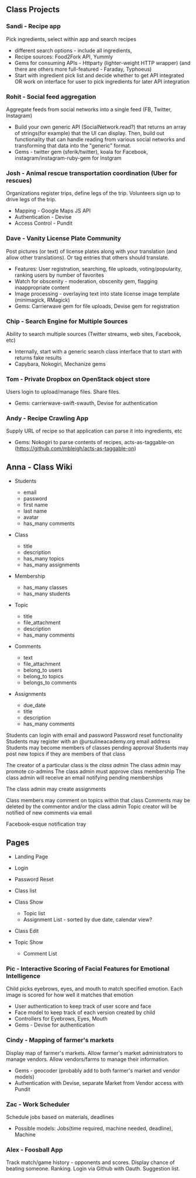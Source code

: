 ## Class Projects

### Sandi - Recipe app
Pick ingredients, select within app and search recipes
- different search options - include all ingredients, 
- Recipe sources: Food2Fork API, Yummly
- Gems for consuming APIs - Httparty (lighter-weight HTTP wrapper) (and there are others more full-featured - Faraday, Typhoeus)
- Start with ingredient pick list and decide whether to get API integrated OR work on interface for user to pick ingredients for later API integration

### Rohit - Social feed aggregation
Aggregate feeds from social networks into a single feed (FB, Twitter, Instagram)
- Build your own generic API (SocialNetwork.read?) that returns an array of strings(for example) that the UI can display. Then, build out functionality that can handle reading from various social networks and transforming that data into the "generic" format.
- Gems - twitter gem (sferik/twitter), koala for Facebook, instagram/instagram-ruby-gem for Instgram

### Josh - Animal rescue transportation coordination (Uber for rescues)
Organizations register trips, define legs of the trip.  Volunteers sign up to drive legs of the trip.
- Mapping - Google Maps JS API
- Authentication - Devise
- Access Control - Pundit

### Dave - Vanity License Plate Community
Post pictures (or text) of license plates along with your translation (and allow other translations).  Or tag entries that others should translate.
- Features: User registration, searching, file uploads, voting/popularity, ranking users by number of favorites
- Watch for obscenity - moderation, obscenity gem, flagging inaappropriate content
- Image processing - overlaying text into state license image template (minimagick, RMagick)
- Gems: Carrierwave gem for file uploads, Devise gem for registration

### Chip - Search Engine for Multiple Sources
Ability to search multiple sources (Twitter streams, web sites, Facebook, etc)
- Internally, start with a generic search class interface that to start with returns fake results
- Capybara, Nokogiri, Mechanize gems

### Tom - Private Dropbox on OpenStack object store
Users login to upload/manage files.  Share files.
- Gems: carrierwave-swift-swauth, Devise for authentication

### Andy - Recipe Crawling App
Supply URL of recipe so that application can parse it into ingredients, etc
- Gems: Nokogiri to parse contents of recipes, acts-as-taggable-on (https://github.com/mbleigh/acts-as-taggable-on)

## Anna - Class Wiki

* Students
  * email
  * password
  * first name
  * last name
  * avatar
  * has_many comments

* Class
  * title
  * description
  * has_many topics
  * has_many assignments
  
* Membership
  * has_many classes
  * has_many students
  
* Topic
  * title
  * file_attachment
  * description
  * has_many comments

* Comments
  * text
  * file_attachment
  * belong_to users
  * belong_to topics
  * belongs_to comments

* Assignments
  * due_date
  * title
  * description
  * has_many comments

Students can login with email and password
Password reset functionality
Students may register with an @ursulineacademy.org email address
Students may become members of classes pending approval
Students may post new topics if they are members of that class

The creator of a particular class is the *class admin*
The class admin may promote co-admins
The class admin must approve class membership
The class admin will receive an email notifying pending memberships

The class admin may create assignments

Class members may comment on topics within that class
Comments may be deleted by the commentor and/or the class admin
Topic creator will be notified of new comments via email

Facebook-esque notification tray

## Pages

* Landing Page
* Login
* Password Reset

* Class list
* Class Show
  * Topic list
  * Assignment List - sorted by due date, calendar view?
* Class Edit

* Topic Show
  * Comment List

### Pic - Interactive Scoring of Facial Features for Emotional Intelligence
Child picks eyebrows, eyes, and mouth to match specified emotion.  Each image is scored for how well it matches that emotion
- User authentication to keep track of user score and face
- Face model to keep track of each version created by child
- Controllers for Eyebrows, Eyes, Mouth
- Gems - Devise for authentication

### Cindy - Mapping of farmer's markets
Display map of farmer's markets.  Allow farmer's market administrators to manage vendors.  Allow vendors/farms to manage their information.
- Gems - geocoder (probably add to both farmer's market and vendor models)
- Authentication with Devise, separate Market from Vendor access with Pundit

### Zac - Work Scheduler
Schedule jobs based on materials, deadlines
- Possible models: Jobs(time required, machine needed, deadline), Machine 

### Alex - Foosball App
Track match/game history - opponents and scores. Display chance of beating someone.  Ranking. Login via Github with Oauth. Suggestion list.

